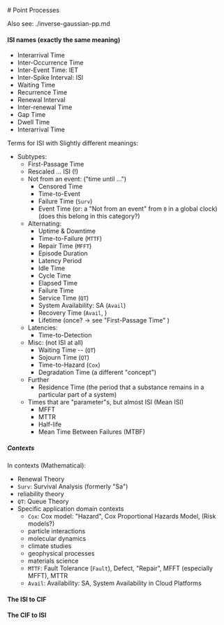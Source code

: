 # Point Processes

Also see: ./inverse-gaussian-pp.md


#### ISI names (exactly the same meaning)
* Interarrival Time
* Inter-Occurrence Time
* Inter-Event Time: IET
* Inter-Spike Interval: ISI
* Waiting Time
* Recurrence Time
* Renewal Interval
* Inter-renewal Time
* Gap Time
* Dwell Time
* Interarrival Time

Terms for ISI with Slightly different meanings:

* Subtypes:
   * First-Passage Time
   * Rescaled ... ISI (!)
   * Not from an event: ("time until ...")
      * Censored Time
      * Time-to-Event
      * Failure Time (`Surv`)
      * Event Time (or: a "Not from an event" from `0` in a global clock)  (does this belong in this category?)
   * Alternating:
      * Uptime & Downtime
      * Time-to-Failure (`MTTF`)
      * Repair Time (`MFFT`)
      * Episode Duration
      * Latency Period
      * Idle Time
      * Cycle Time
      * Elapsed Time
      * Failure Time
      * Service Time (`QT`)
      * System Availability: SA (`Avail`)
      * Recovery Time (`Avail`, )
      * Lifetime (once? -> see "First-Passage Time" )
   * Latencies:
      * Time-to-Detection
   * Misc: (not ISI at all)
      * Waiting Time -- (`QT`)
      * Sojourn Time (`QT`)
      * Time-to-Hazard (`Cox`)
      * Degradation Time (a different "concept")
   * Further
      * Residence Time (the period that a substance remains in a particular part of a system)
   * Times that are "parameter"s, but almost ISI (Mean ISI)
      * MFFT
      * MTTR
      * Half-life
      * Mean Time Between Failures (MTBF)


##### Contexts

In contexts (Mathematical):
* Renewal Theory
* `Surv`: Survival Analysis (formerly "Sa")
* reliability theory
* `QT`: Queue Theory
* Specific application domain contexts
   * `Cox`: Cox model: "Hazard", Cox Proportional Hazards Model, (Risk models?)
   * particle interactions
   * molecular dynamics
   * climate studies
   * geophysical processes
   * materials science
   * `MTTF`: Fault Tolerance (`Fault`), Defect, "Repair", MFFT (especially MFFT), MTTR
   * `Avail`: Availability: SA, System Availability in Cloud Platforms

#### The ISI to CIF
#### The CIF to ISI

